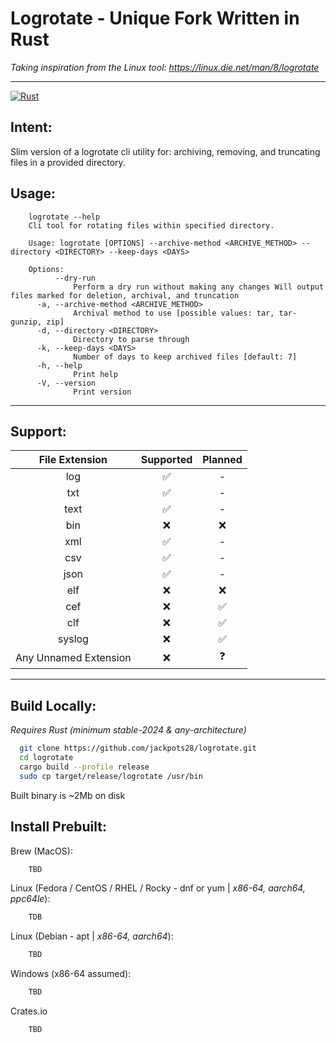 # Logrotate - Unique Fork Written in Rust

_Taking inspiration from the Linux tool:
https://linux.die.net/man/8/logrotate_

---

[![Rust](https://img.shields.io/badge/rust-%23000000.svg?style=for-the-badge&logo=rust&logoColor=white)](https://www.rust-lang.org/)

## Intent:

Slim version of a logrotate cli utility for: 
archiving, removing, and truncating files in a provided directory.

## Usage:

```
    logrotate --help
    Cli tool for rotating files within specified directory.
    
    Usage: logrotate [OPTIONS] --archive-method <ARCHIVE_METHOD> --directory <DIRECTORY> --keep-days <DAYS>
    
    Options:
          --dry-run
              Perform a dry run without making any changes Will output files marked for deletion, archival, and truncation
      -a, --archive-method <ARCHIVE_METHOD>
              Archival method to use [possible values: tar, tar-gunzip, zip]
      -d, --directory <DIRECTORY>
              Directory to parse through
      -k, --keep-days <DAYS>
              Number of days to keep archived files [default: 7]
      -h, --help
              Print help
      -V, --version
              Print version
```

---

## Support:

|     File Extension    | Supported | Planned |
|:---------------------:|:---------:|:-------:|
|          log          |     ✅     |    -    |
|          txt          |     ✅     |    -    |
|          text         |     ✅     |    -    |
|          bin          |     ❌     |    ❌    |
|          xml          |     ✅     |    -    |
|          csv          |     ✅     |    -    |
|          json         |     ✅     |    -    |
|          elf          |     ❌     |    ❌    |
|          cef          |     ❌     |    ✅    |
|          clf          |     ❌     |    ✅    |
|         syslog        |     ❌     |    ✅    |
| Any Unnamed Extension |     ❌     |    ❓    |

---

## Build Locally:

_Requires Rust (minimum stable-2024 & any-architecture)_

```bash
  git clone https://github.com/jackpots28/logrotate.git
  cd logrotate
  cargo build --profile release
  sudo cp target/release/logrotate /usr/bin
```

Built binary is ~2Mb on disk

## Install Prebuilt:

Brew (MacOS):
```bash
    TBD
```

Linux (Fedora / CentOS / RHEL / Rocky - dnf or yum | *x86-64, aarch64, ppc64le*):
```bash
    TDB
```

Linux (Debian - apt | *x86-64, aarch64*):
```bash
    TBD
```

Windows (x86-64 assumed):
```bash
    TBD
```

Crates.io
```bash
    TBD
```